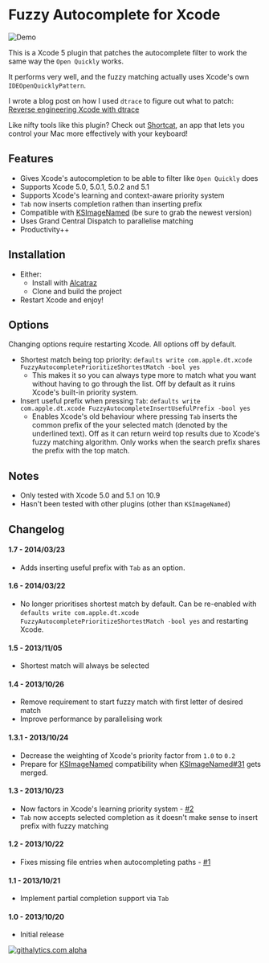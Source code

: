 # Fuzzy Autocomplete for Xcode

![Demo](https://raw.github.com/chendo/FuzzyAutocompletePlugin/master/demo.gif)

This is a Xcode 5 plugin that patches the autocomplete filter to work the same way the `Open Quickly` works.

It performs very well, and the fuzzy matching actually uses Xcode's own `IDEOpenQuicklyPattern`.

I wrote a blog post on how I used `dtrace` to figure out what to patch: [Reverse engineering Xcode with dtrace](http://chen.do/blog/2013/10/22/reverse-engineering-xcode-with-dtrace/?utm_source=github&utm_campaign=fuzzyautocomplete)

Like nifty tools like this plugin? Check out [Shortcat](https://shortcatapp.com/?utm_source=github&utm_campaign=fuzzyautocomplete), an app that lets you control your Mac more effectively with your keyboard!

## Features

* Gives Xcode's autocompletion to be able to filter like `Open Quickly` does
* Supports Xcode 5.0, 5.0.1, 5.0.2 and 5.1
* Supports Xcode's learning and context-aware priority system
* `Tab` now inserts completion rathen than inserting prefix
* Compatible with [KSImageNamed](https://github.com/ksuther/KSImageNamed-Xcode) (be sure to grab the newest version)
* Uses Grand Central Dispatch to parallelise matching
* Productivity++

## Installation

* Either:
  * Install with [Alcatraz](http://alcatraz.io)
  * Clone and build the project
* Restart Xcode and enjoy!

## Options

Changing options require restarting Xcode. All options off by default.

* Shortest match being top priority: `defaults write com.apple.dt.xcode FuzzyAutocompletePrioritizeShortestMatch -bool yes`
  * This makes it so you can always type more to match what you want without having to go through the list. Off by default as it ruins Xcode's built-in priority system.
* Insert useful prefix when pressing `Tab`: `defaults write com.apple.dt.xcode FuzzyAutocompleteInsertUsefulPrefix -bool yes`
  * Enables Xcode's old behaviour where pressing `Tab` inserts the common prefix of the your selected match (denoted by the underlined text). Off as it can return weird top results due to Xcode's fuzzy matching algorithm. Only works when the search prefix shares the prefix with the top match.

## Notes

* Only tested with Xcode 5.0 and 5.1 on 10.9
* Hasn't been tested with other plugins (other than `KSImageNamed`)

## Changelog

#### 1.7 - 2014/03/23

* Adds inserting useful prefix with `Tab` as an option.

#### 1.6 - 2014/03/22

* No longer prioritises shortest match by default. Can be re-enabled with `defaults write com.apple.dt.xcode FuzzyAutocompletePrioritizeShortestMatch -bool yes` and restarting Xcode.

#### 1.5 - 2013/11/05

* Shortest match will always be selected

#### 1.4 - 2013/10/26

* Remove requirement to start fuzzy match with first letter of desired match
* Improve performance by parallelising work

#### 1.3.1 - 2013/10/24

* Decrease the weighting of Xcode's priority factor from `1.0` to `0.2`
* Prepare for [KSImageNamed](https://github.com/ksuther/KSImageNamed-Xcode) compatibility when [KSImageNamed#31](https://github.com/ksuther/KSImageNamed-Xcode/pull/31) gets merged.

#### 1.3 - 2013/10/23

* Now factors in Xcode's learning priority system - [#2](https://github.com/chendo/FuzzyAutocompletePlugin/issues/2)
* `Tab` now accepts selected completion as it doesn't make sense to insert prefix with fuzzy matching

#### 1.2 - 2013/10/22

* Fixes missing file entries when autocompleting paths - [#1](https://github.com/chendo/FuzzyAutocompletePlugin/issues/1)

#### 1.1 - 2013/10/21

* Implement partial completion support via `Tab`

#### 1.0 - 2013/10/20

* Initial release

[![githalytics.com alpha](https://cruel-carlota.pagodabox.com/2803367345737409176241eb9cc3f903 "githalytics.com")](http://githalytics.com/chendo/fuzzyautocompleteplugin)
